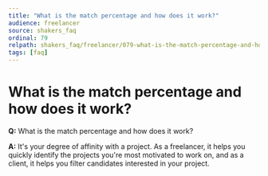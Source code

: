 ```yaml
---
title: "What is the match percentage and how does it work?"
audience: freelancer
source: shakers_faq
ordinal: 79
relpath: shakers_faq/freelancer/079-what-is-the-match-percentage-and-how-does-it-work.md
tags: [faq]
---
```


# What is the match percentage and how does it work?

**Q:** What is the match percentage and how does it work?

**A:** It's your degree of affinity with a project. As a freelancer, it helps you quickly identify the projects you're most motivated to work on, and as a client, it helps you filter candidates interested in your project.
